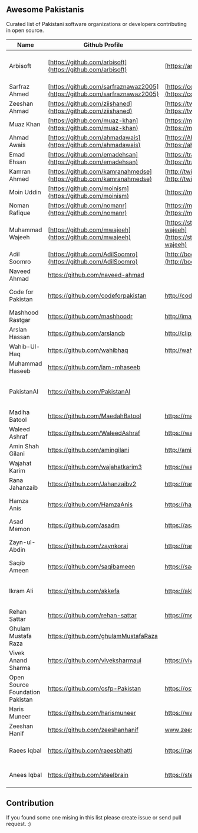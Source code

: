## Awesome Pakistanis

Curated list of Pakistani software organizations or developers contributing in open source. 

|Name| Github Profile|Website/Blog|Technologies|
|--|--|--|--|
| Arbisoft|[https://github.com/arbisoft](https://github.com/arbisoft)|[https://arbisoft.com](https://arbisoft.com/) | Python, JavaScript, Machine Learning
| Sarfraz Ahmed| [https://github.com/sarfraznawaz2005](https://github.com/sarfraznawaz2005)| [https://codeinphp.github.io](https://codeinphp.github.io/)|PHP, JavaScrip
| Zeeshan Ahmad | [https://github.com/ziishaned](https://github.com/ziishaned) |[https://twitter.com/ziishaned](https://twitter.com/ziishaned) |PHP, JavaScript
| Muaz Khan| [https://github.com/muaz-khan](https://github.com/muaz-khan) |  [https://muazkhan.com](https://muazkhan.com/) | JavaScript
| Ahmad Awais|[https://github.com/ahmadawais](https://github.com/ahmadawais)| [https://AhmadAwais.com](https://ahmadawais.com/)|JavaScript, NodeJs
| Emad Ehsan | [https://github.com/emadehsan](https://github.com/emadehsan)|[https://traverous.com/@emad](https://traverous.com/@emad)|JavaScript, Python
| Kamran Ahmed| [https://github.com/kamranahmedse](https://github.com/kamranahmedse)|[http://twitter.com/kamranahmedse](http://twitter.com/kamranahmedse) | JavaScript, Tutorials
| Moin Uddin|[https://github.com/moinism](https://github.com/moinism)| [https://moin.im](https://moin.im/)|JavaScript
| Noman Rafique|[https://github.com/nomanr](https://github.com/nomanr)|[https://medium.com/@nomanr](https://medium.com/@nomanr)|Android, Java
|Muhammad Wajeeh|[https://github.com/mwajeeh](https://github.com/mwajeeh)|[https://stackoverflow.com/users/826606/m-wajeeh](https://stackoverflow.com/users/826606/m-wajeeh)|Java, Android
|Adil Soomro|[https://github.com/AdilSoomro](https://github.com/AdilSoomro)|[http://booleanbites.com](http://booleanbites.com/)|Java, Objective-C
|Naveed Ahmad|https://github.com/naveed-ahmad||Ruby, JavaScript
|Code for Pakistan|https://github.com/codeforpakistan|http://codeforpakistan.org |PHP, JavaScript, Java
|Mashhood Rastgar|https://github.com/mashhoodr|http://imars.info|JavaScript
|Arslan Hassan|https://github.com/arslancb|http://clip-bucket.com/|JavaScript, PHP
|Wahib-Ul-Haq|https://github.com/wahibhaq|http://wahibhaq.com|Java, Kotlin
|Muhammad Haseeb|https://github.com/iam-mhaseeb| |Python
|PakistanAI|https://github.com/PakistanAI| |Artificial intelligence, Machine learning
|Madiha Batool|https://github.com/MaedahBatool|https://maedahbatool.com| PHP, JavaScript
|Waleed Ashraf|https://github.com/WaleedAshraf|https://waleedashraf.me|JavaScript
|Amin Shah Gilani|https://github.com/amingilani|http://amin.gilani.me|Ruby, JavaScript
|Wajahat Karim|https://github.com/wajahatkarim3|https://wajahatkarim.com|Java, Kotlin, Android
|Rana Jahanzaib|https://github.com/Jahanzaibv2|https://ranajahanzaib.com|JavaScript
|Hamza Anis|https://github.com/HamzaAnis|https://hamzaanis.github.io/|C, Go, Python, TypeScript
|Asad Memon|https://github.com/asadm|https://asadmemon.com/|JavaScript, C#
|Zayn-ul-Abdin|https://github.com/zaynkorai|https://ranajahanzaib.com|Go, Python, Nodejs, Rust, JavaScript
|Saqib Ameen|https://github.com/saqibameen|https://saqibameen.com/|JavaScript, Python, Java
|Ikram Ali|https://github.com/akkefa|https://akkefa.com|JavaScript, Python, Machine learning
|Rehan Sattar|https://github.com/rehan-sattar|https://medium.com/@rehansattar/|JavaScript
|Ghulam Mustafa Raza|https://github.com/ghulamMustafaRaza| |JavaScript
|Vivek Anand Sharma|https://github.com/viveksharmaui| https://viveksharmaui.github.io/portfolio/ |JavaScript, CloudNative, DevOps
|Open Source Foundation Pakistan|https://github.com/osfp-Pakistan| https://osfp.org.pk | Python, Java, JavaScript, Go, C#
| Haris Muneer |https://github.com/harismuneer |https://www.linkedin.com/in/harismuneer| Python, Java, C#
| Zeeshan Hanif| https://github.com/zeeshanhanif| www.zeeshanhanif.info| JavaScript
| Raees Iqbal | https://github.com/raeesbhatti| https://raeesbhatti.com | Serverless, JAMStack, NodeJS, Go
| Anees Iqbal | https://github.com/steelbrain| https://steelbrain.me | Tooling, NodeJS, JavaScript


## Contribution
If you found some one mising in this list please create issue or send pull request. :)
